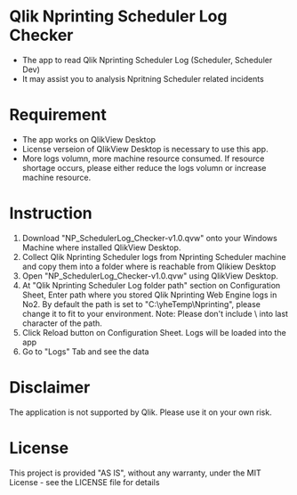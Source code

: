 # Qlik Nprinting Scheduler Log Checker
- The app to read Qlik Nprinting Scheduler Log (Scheduler, Scheduler Dev)
- It may assist you to analysis Npritning Scheduler related incidents

# Requirement
- The app works on QlikView Desktop
- License verseion of QlikView Desktop is necessary to use this app.
- More logs volumn, more machine resource consumed. If resource shortage occurs, please either reduce the logs volumn or increase machine resource. 

# Instruction
1. Download "NP_SchedulerLog_Checker-v1.0.qvw" onto your Windows Machine where installed QlikView Desktop.
2. Collect Qlik Nprinting Scheduler logs from Nprinting Scheduler machine and copy them into a folder where is reachable from Qlikiew Desktop
3. Open "NP_SchedulerLog_Checker-v1.0.qvw" using QlikView Desktop.
4. At "Qlik Nprinting Scheduler Log folder path" section on Configuration Sheet, Enter path where you stored Qlik Nprinting Web Engine logs in No2.
  By default the path is set to "C:\yheTemp\Nprinting", please change it to fit to your environment.
  Note: Please don't include \ into last character of the path.  
5. Click Reload button on Configuration Sheet. Logs will be loaded into the app
6. Go to "Logs" Tab and see the data

# Disclaimer
The application is not supported by Qlik. Please use it on your own risk. 

# License
This project is provided "AS IS", without any warranty, under the MIT License - see the LICENSE file for details

